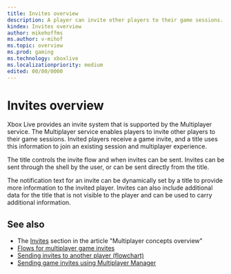 ```yaml
---
title: Invites overview
description: A player can invite other players to their game sessions. Invited players receive a game invite, and the title uses this information to join the existing session and multiplayer experience.
kindex: Invites overview
author: mikehoffms
ms.author: v-mihof
ms.topic: overview
ms.prod: gaming
ms.technology: xboxlive
ms.localizationpriority: medium
edited: 00/00/0000
---
```


# Invites overview

<!-- goal of article:
o  Describe invites in general.
o  Describe the invite context/string.
o  Describe behavior on the platform vs. in-game invites.
 -->

<!-- these paragraphs were copied from  live-multiplayer-concepts.md#invites -->
Xbox Live provides an invite system that is supported by the Multiplayer service.
The Multiplayer service enables players to invite other players to their game sessions.
Invited players receive a game invite, and a title uses this information to join an existing session and multiplayer experience.

The title controls the invite flow and when invites can be sent. Invites can be sent through the shell by the user, or can be sent directly from the title.

The notification text for an invite can be dynamically set by a title to provide more information to the invited player.
Invites can also include additional data for the title that is not visible to the player and can be used to carry additional information.

<!-- 
keep and modify, or delete?
## Invites glossary

| Term | Definition |
| --- | --- |
| activation context | TBD |
| context string ID | TBD |
| invite context | TBD |
| invite string ID | TBD |
| Broadcast | TBD |
| sandboxed | TBD |
-->


## See also

* The [Invites](../concepts/live-multiplayer-concepts.md#invites) section in the article "Multiplayer concepts overview"
* [Flows for multiplayer game invites](concepts/live-multiplayer-invite-flows.md)
* [Sending invites to another player (flowchart)](../mpm/concepts/flowcharts/live-mpm-send-invites.md)
* [Sending game invites using Multiplayer Manager](../mpm/how-to/live-send-game-invites.md)
<!-- destination not in this repo * [Game Invite API](game_invite_c_members.md)
* [XGameInvite](xgameinvite_members.md) -->
